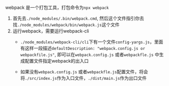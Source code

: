 webpack 是一个打包工具，打包命令为`npx webpack`
1. 首先去`./node_modules/.bin/webpack.cmd`, 然后这个文件指引你去找`./node_modules/webpack/bin/webpack.js`这个文件
2. 运行webpack，需要运行webpack-cli
   - `./node_modules/webpack-cli/cli`下有一个文件`config-yargs.js`，里面有这样一段描述`defaultDescription: "webpack.config.js or webpackfile.js"`, 即可以在`webpack.config.js` 或者`webpackfle.js` 中生成配置文件指定webpack的出入口
   
   - 如果没有`webpack.config.js` 或者`webpackfle.js`配置文件，将会将`./src/index.js`作为入口文件，`./dist/main.js`作为出口文件



   
